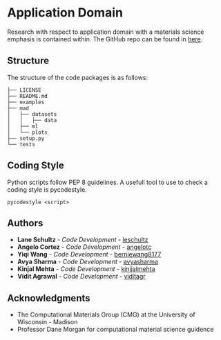 # Application Domain

Research with respect to application domain with a materials science emphasis is contained within. The GitHub repo can be found in [here](https://github.com/leschultz/application_domain.git).

## Structure
The structure of the code packages is as follows:

```
├── LICENSE
├── README.md
├── examples
├── mad
│   ├── datasets
│   │   ├── data
│   ├── ml
│   └── plots
├── setup.py
└── tests
```

## Coding Style

Python scripts follow PEP 8 guidelines. A usefull tool to use to check a coding style is pycodestyle.

```
pycodestyle <script>
```

## Authors

* **Lane Schultz** - *Code Development* - [leschultz](https://github.com/leschultz)
* **Angelo Cortez** - *Code Development* - [angelotc](https://github.com/angelotc)
* **Yiqi Wang** - *Code Development* - [berniewang8177](https://github.com/berniewang8177)
* **Avya Sharma** - *Code Development* - [avyasharma](https://github.com/avyasharma)
* **Kinjal Mehta** - *Code Development* - [kinjjalmehta](https://github.com/kinjjalmehta)
* **Vidit Agrawal** - *Code Development* - [viditagr](https://github.com/viditagr)

## Acknowledgments

* The Computational Materials Group (CMG) at the University of Wisconsin - Madison
* Professor Dane Morgan for computational material science guidence

